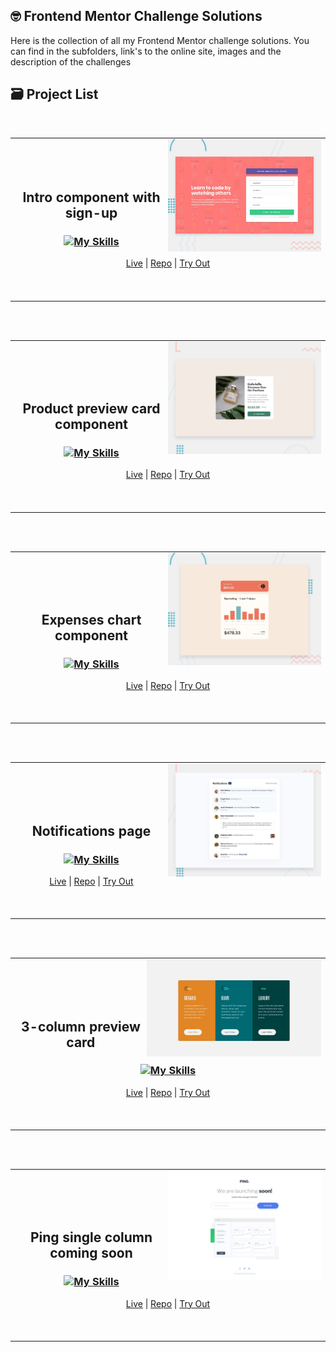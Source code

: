 ## 🤓 Frontend Mentor Challenge Solutions

Here is the collection of all my Frontend Mentor challenge solutions. You can find in the subfolders, link's to the online site, images and the description of the challenges

## 🗃️ Project List

<br>
<table  align="center"><tr><td>
  <picture> 
    <img alt="project preview" src="./completed-challenges/component-singup/src/assets/desktop-preview.jpg" width="50%"  align="right"   >
  </picture> 
  <br><br><br>
  
  <h2 align="center">Intro component with sign-up</h2>

  <h3 align="center"> 
  
  [![My Skills](https://skillicons.dev/icons?i=react,vite,styledcomponents,ts)](https://skillicons.dev)
  </h3>
  <p  align="center">
    <a href="https://component-signup-cs.netlify.app/">Live</a> | <a href="https://github.com/leandrorodrigues00/frontend-mentor-challenges/tree/main/completed-challenges/component-singup">Repo</a> | <a href="https://www.frontendmentor.io/challenges/intro-component-with-signup-form-5cf91bd49edda32581d28fd1">Try Out</a>
  </p>
  
  <br>
  <br> 
</td></tr></table>

<br><br>

<table  align="center"><tr><td>
  <picture>
    <img alt="project preview" src="./completed-challenges/product-preview/src/assets/design/desktop-preview.jpg" width="50%"  align="right"   >
  </picture>
  
  <br><br><br>
  
  <h2 align="center">Product preview card component</h2>
 
  <h3 align="center"> 
  
  [![My Skills](https://skillicons.dev/icons?i=react,vite)](https://skillicons.dev)
  </h3>
  
  <p  align="center">
    <a href="https://product-preview-cs.netlify.app/">Live</a> | <a href="https://github.com/leandrorodrigues00/frontend-mentor-challenges/tree/main/completed-challenges/product-preview">Repo</a> | <a href="https://www.frontendmentor.io/challenges/product-preview-card-component-GO7UmttRfa">Try Out</a>
  </p>
  
  <br>
  <br> 
</td></tr></table>

<br><br>

<table  align="center"><tr><td>
  <picture> 
    <img alt="project preview" src="./completed-challenges/expenses-chart/src/assets/design/desktop-preview.jpg" width="50%"  align="right"   >
  </picture>
  
  <br><br><br>
  
  <h2 align="center">Expenses chart component</h2>
 
  <h3 align="center"> 
  
  [![My Skills](https://skillicons.dev/icons?i=react,vite)](https://skillicons.dev)
  </h3>
  
  <p  align="center">
    <a href="https://expenses-chart-cs.netlify.app/">Live</a> | <a href="https://github.com/leandrorodrigues00/frontend-mentor-challenges/tree/main/completed-challenges/expenses-chart">Repo</a> | <a href="https://www.frontendmentor.io/challenges/expenses-chart-component-e7yJBUdjwt">Try Out</a>
  </p>
  
  <br>
  <br> 
</td></tr></table>

<br><br>

<table  align="center"><tr><td>
  <picture> 
    <img alt="project preview" src="./completed-challenges/notifications-page/src/assets/design/desktop-preview.jpg" width="50%"  align="right"   >
  </picture>
  
  <br><br><br>
  
  <h2 align="center">Notifications page</h2>
 
  <h3 align="center"> 
  
  [![My Skills](https://skillicons.dev/icons?i=react,vite)](https://skillicons.dev)
  </h3>
  
  <p  align="center">
    <a href="https://notifications-page-cs.netlify.app/">Live</a> | <a href="https://github.com/leandrorodrigues00/frontend-mentor-challenges/tree/main/completed-challenges/notifications-page">Repo</a> | <a href="https://www.frontendmentor.io/challenges/notifications-page-DqK5QAmKbC">Try Out</a>
  </p>
  
  <br>
  <br> 
</td></tr></table>

<br><br> 

<table  align="center"><tr><td>
  <picture> 
    <img alt="project preview" src="./completed-challenges/3-column-card/src/assets/desktop-design.jpg" width="57%"  align="right"   >
  </picture>
  
  <br><br><br>
  
  <h2 align="center">3-column preview card</h2>
 
  <h3 align="center"> 
  
  [![My Skills](https://skillicons.dev/icons?i=react,vite)](https://skillicons.dev)
  </h3>
  
  <p  align="center">
    <a href="https://3-column-preview-card-cs.netlify.app/">Live</a> | <a href="https://github.com/leandrorodrigues00/frontend-mentor-challenges/tree/main/completed-challenges/3-column-card">Repo</a> | <a href="https://www.frontendmentor.io/challenges/3column-preview-card-component-pH92eAR2">Try Out</a>
  </p>
 
  <br>
  <br> 
</td></tr></table>

<br><br> 

<table  align="center"><tr><td>
  <picture>
    <img alt="project preview" src="./completed-challenges/ping-coming-soon-page/src/assets/images/desktop-design.jpg" width="50%"  align="right"   >
  </picture>
  
  <br><br><br>
  
  <h2 align="center">Ping single column coming soon</h2>
 
  <h3 align="center"> 
  
  [![My Skills](https://skillicons.dev/icons?i=react,css)](https://skillicons.dev)
  </h3>
  
  <p  align="center">
    <a href="https://ping-coming-soon-cs.netlify.app/">Live</a> | <a href="https://github.com/leandrorodrigues00/frontend-mentor-challenges/tree/main/completed-challenges/ping-coming-soon-page">Repo</a> | <a href="https://www.frontendmentor.io/challenges/ping-single-column-coming-soon-page-5cadd051fec04111f7b848da">Try Out</a>
  </p>
  
  <br>
  <br> 
</td></tr></table>
